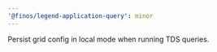```yaml
---
'@finos/legend-application-query': minor
---
```


Persist grid config in local mode when running TDS queries. 